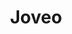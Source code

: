 ---
blog: https://joveo.com/blog/
linkedin: https://linkedin.com/company/joveo
logohandle: joveo
sort: joveo
title: Joveo
twitter: https://x.com/joveoinc
website: https://www.joveo.com/
---